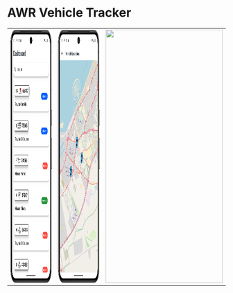 # AWR Vehicle Tracker

 <table>
  <tr>
    <td><img src="screens/dashboard.png" width=270 height=585></td>
    <td><img src="screens/all_vehicles.png" width=270 height=585></td>
    <td><img src="screens/selected_vehicle.png" width=270 height=585></td>
  </tr>
 </table>
